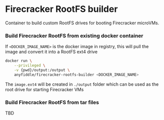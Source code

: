 # Firecracker RootFS builder

Container to build custom RootFS drives for booting Firecracker microVMs.

### Build Firecracker RootFS from existing docker container

If `<DOCKER_IMAGE_NAME>` is the docker image in registry, this will pull the image and convert it into a RootFS ext4 drive

```sh
docker run \
    --privileged \
    -v {pwd}/output:/output \
    anyfiddle/firecracker-rootfs-builder <DOCKER_IMAGE_NAME>

```

The `image.ext4` will be created in `./output` folder which can be used as the root drive for starting Firecracker VMs

### Build Firecracker RootFS from tar files

TBD
